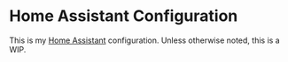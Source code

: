 # Home Assistant Configuration
This is my [Home Assistant](https://www.home-assistant.io/) configuration. Unless otherwise noted, this is a WIP.
